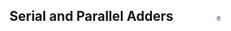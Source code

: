 ## Serial and Parallel Adders  &nbsp; &nbsp; &nbsp; &nbsp; &nbsp; &nbsp; <img src="images/iitkgp.png" width="3%" />